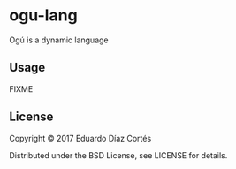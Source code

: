 # ogu-lang

Ogú is a dynamic language

## Usage

FIXME

## License

Copyright © 2017 Eduardo Díaz Cortés

Distributed under the BSD License, see LICENSE for details.
